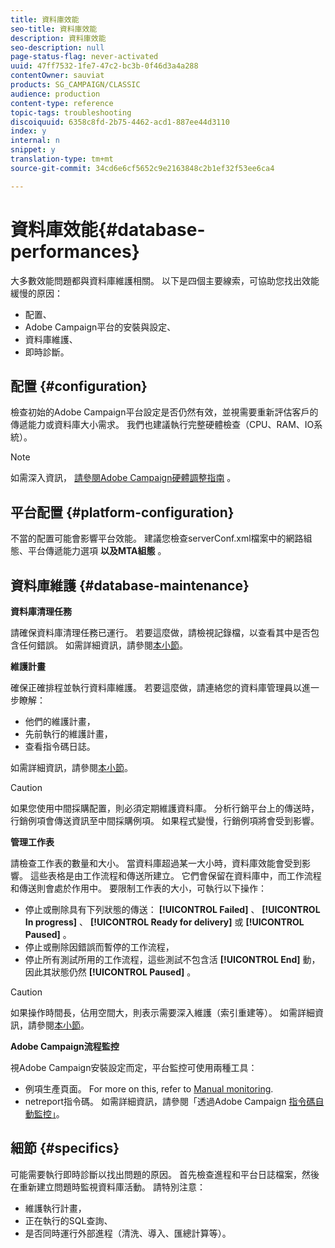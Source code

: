```yaml
---
title: 資料庫效能
seo-title: 資料庫效能
description: 資料庫效能
seo-description: null
page-status-flag: never-activated
uuid: 47ff7532-1fe7-47c2-bc3b-0f46d3a4a288
contentOwner: sauviat
products: SG_CAMPAIGN/CLASSIC
audience: production
content-type: reference
topic-tags: troubleshooting
discoiquuid: 6358c8fd-2b75-4462-acd1-887ee44d3110
index: y
internal: n
snippet: y
translation-type: tm+mt
source-git-commit: 34cd6e6cf5652c9e2163848c2b1ef32f53ee6ca4

---
```



# 資料庫效能{#database-performances}

大多數效能問題都與資料庫維護相關。 以下是四個主要線索，可協助您找出效能緩慢的原因：

* 配置、
* Adobe Campaign平台的安裝與設定、
* 資料庫維護、
* 即時診斷。

## 配置 {#configuration}

檢查初始的Adobe Campaign平台設定是否仍然有效，並視需要重新評估客戶的傳遞能力或資料庫大小需求。 我們也建議執行完整硬體檢查（CPU、RAM、IO系統）。

>[!NOTE]
>
>如需深入資訊， [請參閱Adobe Campaign硬體調整指南](https://helpx.adobe.com/campaign/kb/hardware-sizing-guide.html) 。

## 平台配置 {#platform-configuration}

不當的配置可能會影響平台效能。 建議您檢查serverConf.xml檔案中的網路組態、平台傳遞能力選項 **以及MTA組態** 。

## 資料庫維護 {#database-maintenance}

**資料庫清理任務**

請確保資料庫清理任務已運行。 若要這麼做，請檢視記錄檔，以查看其中是否包含任何錯誤。 如需詳細資訊，請參閱[本小節](../../production/using/database-cleanup-workflow.md)。

**維護計畫**

確保正確排程並執行資料庫維護。 若要這麼做，請連絡您的資料庫管理員以進一步瞭解：

* 他們的維護計畫，
* 先前執行的維護計畫，
* 查看指令碼日誌。

如需詳細資訊，請參閱[本小節](../../production/using/recommendations.md)。

>[!CAUTION]
>
>如果您使用中間採購配置，則必須定期維護資料庫。 分析行銷平台上的傳送時，行銷例項會傳送資訊至中間採購例項。 如果程式變慢，行銷例項將會受到影響。

**管理工作表**

請檢查工作表的數量和大小。 當資料庫超過某一大小時，資料庫效能會受到影響。 這些表格是由工作流程和傳送所建立。 它們會保留在資料庫中，而工作流程和傳送則會處於作用中。 要限制工作表的大小，可執行以下操作：

* 停止或刪除具有下列狀態的傳送： **[!UICONTROL Failed]** 、 **[!UICONTROL In progress]** 、 **[!UICONTROL Ready for delivery]** 或 **[!UICONTROL Paused]** 。
* 停止或刪除因錯誤而暫停的工作流程，
* 停止所有測試所用的工作流程，這些測試不包含活 **[!UICONTROL End]** 動，因此其狀態仍然 **[!UICONTROL Paused]** 。

>[!CAUTION]
>
>如果操作時間長，佔用空間大，則表示需要深入維護（索引重建等）。 如需詳細資訊，請參閱[本小節](../../production/using/recommendations.md)。

**Adobe Campaign流程監控**

視Adobe Campaign安裝設定而定，平台監控可使用兩種工具：

* 例項生產頁面。 For more on this, refer to [Manual monitoring](../../production/using/monitoring-processes.md#manual-monitoring).
* netreport指令碼。 如需詳細資訊，請參閱「透過Adobe Campaign [指令碼自動監控」](../../production/using/monitoring-processes.md#automatic-monitoring-via-adobe-campaign-scripts)。

## 細節 {#specifics}

可能需要執行即時診斷以找出問題的原因。 首先檢查進程和平台日誌檔案，然後在重新建立問題時監視資料庫活動。 請特別注意：

* 維護執行計畫，
* 正在執行的SQL查詢、
* 是否同時運行外部進程（清洗、導入、匯總計算等）。

